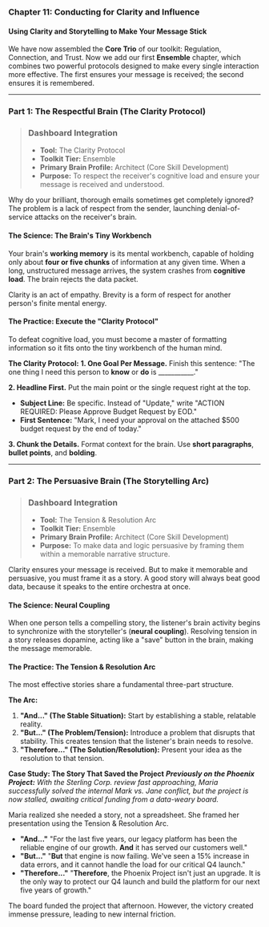 ### **Chapter 11: Conducting for Clarity and Influence**
#### Using Clarity and Storytelling to Make Your Message Stick

We have now assembled the **Core Trio** of our toolkit: Regulation, Connection, and Trust. Now we add our first **Ensemble** chapter, which combines two powerful protocols designed to make every single interaction more effective. The first ensures your message is received; the second ensures it is remembered.

---
### **Part 1: The Respectful Brain (The Clarity Protocol)**

> ### **Dashboard Integration**
>
> *   **Tool:** The Clarity Protocol
> *   **Toolkit Tier:** Ensemble
> *   **Primary Brain Profile:** Architect (Core Skill Development)
> *   **Purpose:** To respect the receiver's cognitive load and ensure your message is received and understood.

Why do your brilliant, thorough emails sometimes get completely ignored? The problem is a lack of respect from the sender, launching denial-of-service attacks on the receiver's brain.

#### **The Science: The Brain's Tiny Workbench**

Your brain's **working memory** is its mental workbench, capable of holding only about **four or five chunks** of information at any given time. When a long, unstructured message arrives, the system crashes from **cognitive load**. The brain rejects the data packet.

Clarity is an act of empathy. Brevity is a form of respect for another person's finite mental energy.

#### **The Practice: Execute the "Clarity Protocol"**

To defeat cognitive load, you must become a master of formatting information so it fits onto the tiny workbench of the human mind.

**The Clarity Protocol:**
**1. One Goal Per Message.**
Finish this sentence: "The one thing I need this person to **know** or **do** is ___________."

**2. Headline First.**
Put the main point or the single request right at the top.
*   **Subject Line:** Be specific. Instead of "Update," write "ACTION REQUIRED: Please Approve Budget Request by EOD."
*   **First Sentence:** "Mark, I need your approval on the attached $500 budget request by the end of today."

**3. Chunk the Details.**
Format context for the brain. Use **short paragraphs**, **bullet points**, and **bolding**.

---
### **Part 2: The Persuasive Brain (The Storytelling Arc)**

> ### **Dashboard Integration**
>
> *   **Tool:** The Tension & Resolution Arc
> *   **Toolkit Tier:** Ensemble
> *   **Primary Brain Profile:** Architect (Core Skill Development)
> *   **Purpose:** To make data and logic persuasive by framing them within a memorable narrative structure.

Clarity ensures your message is received. But to make it memorable and persuasive, you must frame it as a story. A good story will always beat good data, because it speaks to the entire orchestra at once.

#### **The Science: Neural Coupling**

When one person tells a compelling story, the listener's brain activity begins to synchronize with the storyteller's (**neural coupling**). Resolving tension in a story releases dopamine, acting like a "save" button in the brain, making the message memorable.

#### **The Practice: The Tension & Resolution Arc**

The most effective stories share a fundamental three-part structure.

**The Arc:**
1.  **"And..." (The Stable Situation):** Start by establishing a stable, relatable reality.
2.  **"But..." (The Problem/Tension):** Introduce a problem that disrupts that stability. This creates tension that the listener's brain needs to resolve.
3.  **"Therefore..." (The Solution/Resolution):** Present your idea as the resolution to that tension.

**Case Study: The Story That Saved the Project**
***Previously on the Phoenix Project:*** *With the Sterling Corp. review fast approaching, Maria successfully solved the internal Mark vs. Jane conflict, but the project is now stalled, awaiting critical funding from a data-weary board.*

Maria realized she needed a story, not a spreadsheet. She framed her presentation using the Tension & Resolution Arc.

*   **"And..."** "For the last five years, our legacy platform has been the reliable engine of our growth. **And** it has served our customers well."
*   **"But..."** "**But** that engine is now failing. We've seen a 15% increase in data errors, and it cannot handle the load for our critical Q4 launch."
*   **"Therefore..."** "**Therefore**, the Phoenix Project isn't just an upgrade. It is the only way to protect our Q4 launch and build the platform for our next five years of growth."

The board funded the project that afternoon. However, the victory created immense pressure, leading to new internal friction.
      